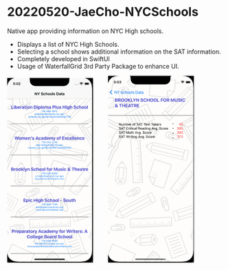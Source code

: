 # 20220520-JaeCho-NYCSchools

Native app providing information on NYC High schools.

- Displays a list of NYC High Schools.
- Selecting a school shows additional information on the SAT information.
- Completely developed in SwiftUI
- Usage of WaterfallGrid 3rd Party Package to enhance UI.



<p align="left">
  <img src="./image1.png" width="200" title="hover text">
 &nbsp;&nbsp;&nbsp;&nbsp;&nbsp;&nbsp;&nbsp;   <img src="./image2.png" width="200" title="hover text">
</p>
